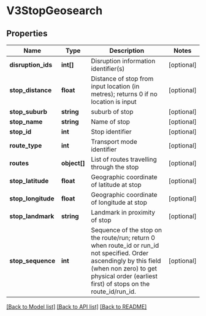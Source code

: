 # V3StopGeosearch

## Properties
Name | Type | Description | Notes
------------ | ------------- | ------------- | -------------
**disruption_ids** | **int[]** | Disruption information identifier(s) | [optional] 
**stop_distance** | **float** | Distance of stop from input location (in metres); returns 0 if no location is input | [optional] 
**stop_suburb** | **string** | suburb of stop | [optional] 
**stop_name** | **string** | Name of stop | [optional] 
**stop_id** | **int** | Stop identifier | [optional] 
**route_type** | **int** | Transport mode identifier | [optional] 
**routes** | **object[]** | List of routes travelling through the stop | [optional] 
**stop_latitude** | **float** | Geographic coordinate of latitude at stop | [optional] 
**stop_longitude** | **float** | Geographic coordinate of longitude at stop | [optional] 
**stop_landmark** | **string** | Landmark in proximity of stop | [optional] 
**stop_sequence** | **int** | Sequence of the stop on the route/run; return 0 when route_id or run_id not specified. Order ascendingly by this field (when non zero) to get physical order (earliest first) of stops on the route_id/run_id. | [optional] 

[[Back to Model list]](../../README.md#documentation-for-models) [[Back to API list]](../../README.md#documentation-for-api-endpoints) [[Back to README]](../../README.md)

